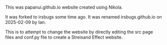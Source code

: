 This was papanui.github.io website created using Nikola.

It was forked to irsbugs some time ago. It was renamed irsbugs.github.io on 2025-02-09 by Ian.

This is to attempt to change the website by directly editing the src page files and conf.py file to create a Streisand Effect website.
